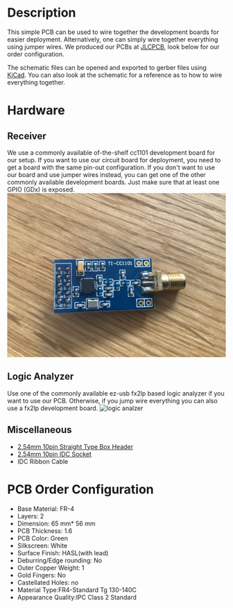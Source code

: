 # Description
This simple PCB can be used to wire together the development boards for easier
deployment. Alternatively, one can simply wire together everything using jumper wires. We produced
our PCBs at [JLCPCB](https://jlcpcb.com/), look below for our order configuration.

The schematic files can be opened and exported to gerber files using
[KiCad](https://www.kicad.org/).  You can also look at the schematic for a reference as to how to
wire everything together.

# Hardware
## Receiver
We use a commonly available of-the-shelf cc1101 development board for our setup.  If you want to use
our circuit board for deployment, you need to get a board with the same pin-out configuration.  If
you don't want to use our board and use jumper wires instead, you can get one of the other commonly
available development boards. Just make sure that at least one GPIO (GDx) is exposed.
![cc1101 development board used. Commonly available on many online marketplaces.](./images/cc1101.jpg)

## Logic Analyzer
Use one of the commonly available ez-usb fx2lp based logic analyzer if you want to use our
PCB. Otherwise, if you jump wire everything you can also use a fx2lp development board.
![logic analzer](./logic-analyzer.jpg)

## Miscellaneous
- [2.54mm 10pin Straight Type Box Header](https://www.reichelt.de/wannenstecker-10-polig-gerade-wsl-10g-p22816.html)
- [2.54mm 10pin IDC Socket](https://www.reichelt.de/pfostenbuchse-10-polig-mit-zugentlastung-pfl-10-p14571.html?&trstct=pos_0&nbc=1)
- IDC Ribbon Cable

# PCB Order Configuration

- Base Material: FR-4
- Layers: 2
- Dimension: 65 mm* 56 mm
- PCB Thickness: 1.6
- PCB Color: Green
- Silkscreen: White
- Surface Finish: HASL(with lead)
- Deburring/Edge rounding: No
- Outer Copper Weight: 1
- Gold Fingers: No
- Castellated Holes: no
- Material Type:FR4-Standard Tg 130-140C
- Appearance Quality:IPC Class 2 Standard 
